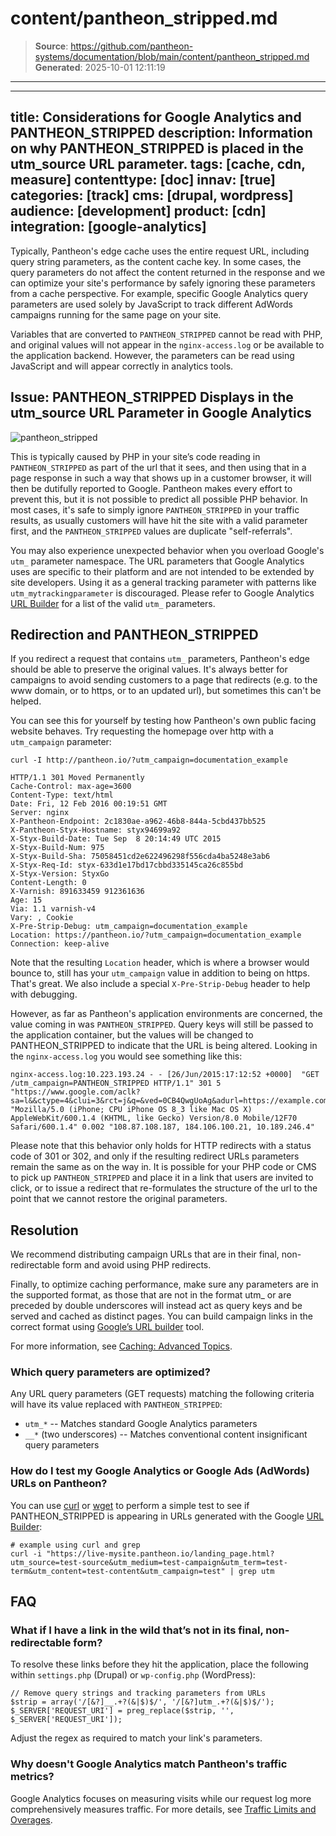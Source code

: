 # content/pantheon_stripped.md

> **Source**: https://github.com/pantheon-systems/documentation/blob/main/content/pantheon_stripped.md
> **Generated**: 2025-10-01 12:11:19

---

---
title: Considerations for Google Analytics and PANTHEON_STRIPPED
description: Information on why PANTHEON_STRIPPED is placed in the utm_source URL parameter.
tags: [cache, cdn, measure]
contenttype: [doc]
innav: [true]
categories: [track]
cms: [drupal, wordpress]
audience: [development]
product: [cdn]
integration: [google-analytics]
---

Typically, Pantheon's edge cache uses the entire request URL, including query string parameters, as the content cache key. In some cases, the query parameters do not affect the content returned in the response and we can optimize your site's performance by safely ignoring these parameters from a cache perspective. For example, specific Google Analytics query parameters are used solely by JavaScript to track different AdWords campaigns running for the same page on your site.

<Alert title="Warning" type="danger">

Variables that are converted to `PANTHEON_STRIPPED` cannot be read with PHP, and original values will not appear in the `nginx-access.log` or be available to the application backend. However, the parameters can be read using JavaScript and will appear correctly in analytics tools.

</Alert>

## Issue: PANTHEON_STRIPPED Displays in the utm_source URL Parameter in Google Analytics

![pantheon_stripped](../images/pantheon_stripped.png)

This is typically caused by PHP in your site’s code reading in `PANTHEON_STRIPPED` as part of the url that it sees, and then using that in a page response in such a way that shows up in a customer browser, it will then be dutifully reported to Google. Pantheon makes every effort to prevent this, but it is not possible to predict all possible PHP behavior. In most cases, it's safe to simply ignore `PANTHEON_STRIPPED` in your traffic results, as usually customers will have hit the site with a valid parameter first, and the `PANTHEON_STRIPPED` values are duplicate "self-referrals".

You may also experience unexpected behavior when you overload Google's `utm_` parameter namespace. The URL parameters that Google Analytics uses are specific to their platform and are not intended to be extended by site developers. Using it as a general tracking parameter with patterns like `utm_mytrackingparameter` is discouraged. Please refer to Google Analytics [URL Builder](https://support.google.com/analytics/answer/1033867) for a list of the valid `utm_` parameters.

## Redirection and PANTHEON_STRIPPED

If you redirect a request that contains `utm_` parameters, Pantheon's edge should be able to preserve the original values.  It's always better for campaigns to avoid sending customers to a page that redirects (e.g. to the www domain, or to https, or to an updated url), but sometimes this can't be helped.

You can see this for yourself by testing how Pantheon's own public facing website behaves. Try requesting the homepage over http with a `utm_campaign` parameter:

```bash{outputLines: 2-21}
curl -I http://pantheon.io/?utm_campaign=documentation_example
```

```http
HTTP/1.1 301 Moved Permanently
Cache-Control: max-age=3600
Content-Type: text/html
Date: Fri, 12 Feb 2016 00:19:51 GMT
Server: nginx
X-Pantheon-Endpoint: 2c1830ae-a962-46b8-844a-5cbd437bb525
X-Pantheon-Styx-Hostname: styx94699a92
X-Styx-Build-Date: Tue Sep  8 20:14:49 UTC 2015
X-Styx-Build-Num: 975
X-Styx-Build-Sha: 75058451cd2e622496298f556cda4ba5248e3ab6
X-Styx-Req-Id: styx-633d1e17bd17cbbd335145ca26c855bd
X-Styx-Version: StyxGo
Content-Length: 0
X-Varnish: 891633459 912361636
Age: 15
Via: 1.1 varnish-v4
Vary: , Cookie
X-Pre-Strip-Debug: utm_campaign=documentation_example
Location: https://pantheon.io/?utm_campaign=documentation_example
Connection: keep-alive
```

Note that the resulting `Location` header, which is where a browser would bounce to, still has your `utm_campaign` value in addition to being on https. That's great. We also include a special `X-Pre-Strip-Debug` header to help with debugging.

However, as far as Pantheon's application environments are concerned, the value coming in was `PANTHEON_STRIPPED`.
Query keys will still be passed to the application container, but the values will be changed to PANTHEON_STRIPPED to indicate that the URL is being altered. Looking in the `nginx-access.log` you would see something like this:

```nginx
nginx-access.log:10.223.193.24 - - [26/Jun/2015:17:12:52 +0000]  "GET /utm_campaign=PANTHEON_STRIPPED HTTP/1.1" 301 5 "https://www.google.com/aclk?sa=l&&ctype=4&clui=3&rct=j&q=&ved=0CB4QwgUoAg&adurl=https://example.com/features%3Futm_source%3Dgoogle_adwords%26utm_medium%3Dcpc%26utm_term%3Dmam%26utm_campaign%3Drlsa_mam%26utm_content%3Drlsa_mam_broad" "Mozilla/5.0 (iPhone; CPU iPhone OS 8_3 like Mac OS X) AppleWebKit/600.1.4 (KHTML, like Gecko) Version/8.0 Mobile/12F70 Safari/600.1.4" 0.002 "108.87.108.187, 184.106.100.21, 10.189.246.4"
```

Please note that this behavior only holds for HTTP redirects with a status code of 301 or 302, and only if the resulting redirect URLs parameters remain the same as on the way in. It is possible for your PHP code or CMS to pick up `PANTHEON_STRIPPED` and place it in a link that users are invited to click, or to issue a redirect that re-formulates the structure of the url to the point that we cannot restore the original parameters.

## Resolution

We recommend distributing campaign URLs that are in their final, non-redirectable form and avoid using PHP redirects.

Finally, to optimize caching performance, make sure any parameters are in the supported format, as those that are not in the format utm_ or are preceded by double underscores will instead act as query keys and be served and cached as distinct pages. You can build campaign links in the correct format using [Google’s URL builder](https://ga-dev-tools.appspot.com/campaign-url-builder/) tool.

For more information, see [Caching: Advanced Topics](/caching-advanced-topics).

### Which query parameters are optimized?

Any URL query parameters (GET requests) matching the following criteria will have its value replaced with `PANTHEON_STRIPPED`:

- `utm_*` -- Matches standard Google Analytics parameters
- `__*` (two underscores) -- Matches conventional content insignificant query parameters

### How do I test my Google Analytics or Google Ads (AdWords) URLs on Pantheon?

You can use [curl](https://curl.haxx.se//) or [wget](https://www.gnu.org/software/wget/) to perform a simple test to see if PANTHEON_STRIPPED is appearing in URLs generated with the Google [URL Builder](https://support.google.com/analytics/answer/1033867):

```bash{outputLines: 1}
# example using curl and grep
curl -i "https://live-mysite.pantheon.io/landing_page.html?utm_source=test-source&utm_medium=test-campaign&utm_term=test-term&utm_content=test-content&utm_campaign=test" | grep utm
```

## FAQ

### What if I have a link in the wild that’s not in its final, non-redirectable form?

To resolve these links before they hit the application, place the following within `settings.php` (Drupal) or `wp-config.php` (WordPress):

```php:title=settings.php%20or%20wp-config.php
// Remove query strings and tracking parameters from URLs
$strip = array('/[&?]__.+?(&|$)$/', '/[&?]utm_.+?(&|$)$/');
$_SERVER['REQUEST_URI'] = preg_replace($strip, '', $_SERVER['REQUEST_URI']);
```

Adjust the regex as required to match your link's parameters.

### Why doesn't Google Analytics match Pantheon's traffic metrics?

Google Analytics focuses on measuring visits while our request log more comprehensively measures traffic. For more details, see [Traffic Limits and Overages](/guides/account-mgmt/traffic).
